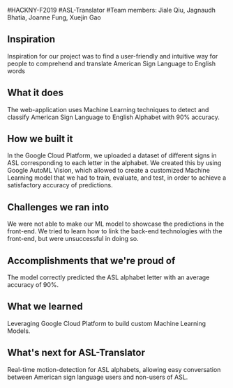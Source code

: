 #HACKNY-F2019
#ASL-Translator
#Team members: Jiale Qiu, Jagnaudh Bhatia, Joanne Fung, Xuejin Gao

## Inspiration
Inspiration for our project was to find a user-friendly and intuitive way for people to comprehend and translate American Sign Language to English words

## What it does
The web-application uses Machine Learning techniques to detect and classify American Sign Language to English Alphabet with 90% accuracy. 

## How we built it
In the Google Cloud Platform, we uploaded a dataset of different signs in ASL corresponding to each letter in the alphabet. We created this by using Google AutoML Vision, which allowed to create a customized Machine Learning model that we had to train, evaluate, and test, in order to achieve a satisfactory accuracy of predictions.

## Challenges we ran into
We were not able to make our ML model to showcase the predictions in the front-end. We tried to learn how to link the back-end technologies with the front-end, but were unsuccessful in doing so.

## Accomplishments that we're proud of
The model correctly predicted the ASL alphabet letter with an average accuracy of 90%.

## What we learned
Leveraging Google Cloud Platform to build custom Machine Learning Models. 

## What's next for ASL-Translator
Real-time motion-detection for ASL alphabets, allowing easy conversation between American sign language users and non-users of ASL.
